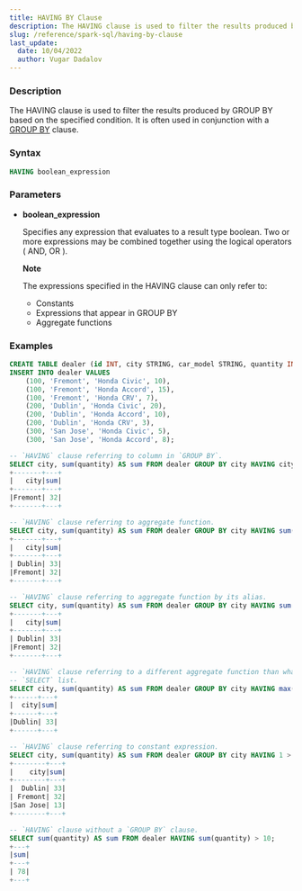 ```yaml
---
title: HAVING BY Clause
description: The HAVING clause is used to filter the results produced by GROUP BY based on the specified condition
slug: /reference/spark-sql/having-by-clause
last_update:
  date: 10/04/2022
  author: Vugar Dadalov
---
```


### Description

The HAVING clause is used to filter the results produced by GROUP BY based on the specified condition. It is often used in conjunction with a <a href="./group-by-clause">GROUP BY</a> clause.

### Syntax

```sql
HAVING boolean_expression
```

### Parameters

- **boolean_expression**

  Specifies any expression that evaluates to a result type boolean. Two or more expressions may be combined
  together using the logical operators ( AND, OR ).

  **Note**

  The expressions specified in the HAVING clause can only refer to:

  - Constants
  - Expressions that appear in GROUP BY
  - Aggregate functions

### Examples

```sql
CREATE TABLE dealer (id INT, city STRING, car_model STRING, quantity INT);
INSERT INTO dealer VALUES
    (100, 'Fremont', 'Honda Civic', 10),
    (100, 'Fremont', 'Honda Accord', 15),
    (100, 'Fremont', 'Honda CRV', 7),
    (200, 'Dublin', 'Honda Civic', 20),
    (200, 'Dublin', 'Honda Accord', 10),
    (200, 'Dublin', 'Honda CRV', 3),
    (300, 'San Jose', 'Honda Civic', 5),
    (300, 'San Jose', 'Honda Accord', 8);

-- `HAVING` clause referring to column in `GROUP BY`.
SELECT city, sum(quantity) AS sum FROM dealer GROUP BY city HAVING city = 'Fremont';
+-------+---+
|   city|sum|
+-------+---+
|Fremont| 32|
+-------+---+

-- `HAVING` clause referring to aggregate function.
SELECT city, sum(quantity) AS sum FROM dealer GROUP BY city HAVING sum(quantity) > 15;
+-------+---+
|   city|sum|
+-------+---+
| Dublin| 33|
|Fremont| 32|
+-------+---+

-- `HAVING` clause referring to aggregate function by its alias.
SELECT city, sum(quantity) AS sum FROM dealer GROUP BY city HAVING sum > 15;
+-------+---+
|   city|sum|
+-------+---+
| Dublin| 33|
|Fremont| 32|
+-------+---+

-- `HAVING` clause referring to a different aggregate function than what is present in
-- `SELECT` list.
SELECT city, sum(quantity) AS sum FROM dealer GROUP BY city HAVING max(quantity) > 15;
+------+---+
|  city|sum|
+------+---+
|Dublin| 33|
+------+---+

-- `HAVING` clause referring to constant expression.
SELECT city, sum(quantity) AS sum FROM dealer GROUP BY city HAVING 1 > 0 ORDER BY city;
+--------+---+
|    city|sum|
+--------+---+
|  Dublin| 33|
| Fremont| 32|
|San Jose| 13|
+--------+---+

-- `HAVING` clause without a `GROUP BY` clause.
SELECT sum(quantity) AS sum FROM dealer HAVING sum(quantity) > 10;
+---+
|sum|
+---+
| 78|
+---+
```

